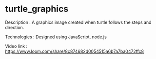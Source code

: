 # turtle_graphics

Description  : A graphics image created when turtle follows the steps and direction.

Technologies : Designed using JavaScript, node.js

Video link   : https://www.loom.com/share/8c874682d0054515a6b7a7ba0472ffc8
